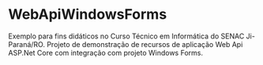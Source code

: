 # WebApiWindowsForms

Exemplo para fins didáticos no Curso Técnico em Informática do SENAC Ji-Paraná/RO.
Projeto de demonstração de recursos de aplicação Web Api ASP.Net Core com integração com projeto Windows Forms.

